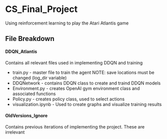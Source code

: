 # CS_Final_Project
Using reinforcement learning to play the Atari Atlantis game

## File Breakdown
#### DDQN_Atlantis
Contains all relevant files used in implementing DDQN and training
* train.py - master file to train the agent NOTE: save locations must be changed (log_dir variable)
* DDQNetwork - contains DDQN class to create and traind DDQN models
* Environment.py - creates OpenAI gym environment class and associated functions
* Policy.py - creates policy class, used to select actions
* visualization.ipynb - Used to create graphs and visualize training results

#### OldVersions_Ignore
Contains previous iterations of implementing the project. These are irrelevant
